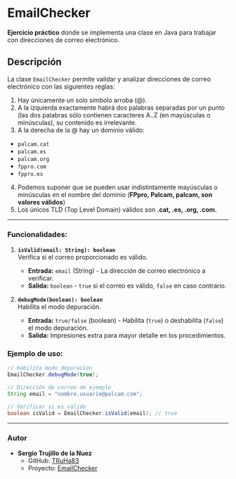 # EmailChecker

**Ejercicio práctico** donde se implementa una clase en Java para trabajar con direcciones de correo electrónico.


## Descripción

La clase `EmailChecker` permite validar y analizar direcciones de correo electrónico con las siguientes reglas:
1. Hay únicamente un solo símbolo arroba (@).
2. A la izquierda exactamente habrá dos palabras separadas por un punto (las dos palabras sólo contienen caracteres A..Z (en mayúsculas o minúsculas), su contenido es irrelevante.
3. A la derecha de la @ hay un dominio válido:
- `palcam.cat`
- `palcam.es`
- `palcam.org`
- `fppro.com`
- `fppro.es`
4. Podemos suponer que se pueden usar indistintamente mayúsculas o minúsculas en el nombre del dominio (**FPpro, Palcam, palcam, son valores válidos**)
5. Los únicos TLD (Top Level Domain) válidos son **.cat, .es, .org, .com.**

---

### Funcionalidades:

1. **`isValid(email: String): boolean`**  
   Verifica si el correo proporcionado es válido.
    - **Entrada:** `email` (String) - La dirección de correo electrónico a verificar.
    - **Salida:** `boolean` - `true` si el correo es válido, `false` en caso contrario.


2. **`debugMode(boolean): boolean`**  
   Habilita el modo depuración.
    - **Entrada:** `true/false` (boolean) - Habilita (`true`) o deshabilita (`false`) el modo depuración.
    - **Salida:** Impresiones extra para mayor detalle en los procedimientos.


### Ejemplo de uso:

```java
// Habilita modo depuración
EmailChecker.debugMode(true);

// Dirección de correo de ejemplo
String email = "nombre.usuario@palcam.com";

// Verificar si es válido
boolean isValid = EmailChecker.isValid(email); // true

```

---

### Autor
- **Sergio Trujillo de la Nuez**
    - GitHub: [TRuHa83](https://github.com/TRuHa83)
    - Proyecto: [EmailChecker](https://github.com/TRuHa83/CursoJava)
